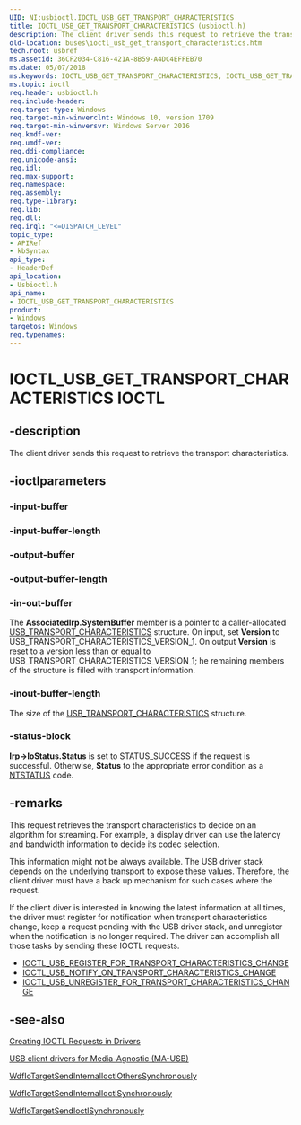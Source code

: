 ```yaml
---
UID: NI:usbioctl.IOCTL_USB_GET_TRANSPORT_CHARACTERISTICS
title: IOCTL_USB_GET_TRANSPORT_CHARACTERISTICS (usbioctl.h)
description: The client driver sends this request to retrieve the transport characteristics.
old-location: buses\ioctl_usb_get_transport_characteristics.htm
tech.root: usbref
ms.assetid: 36CF2034-C816-421A-8B59-A4DC4EFFEB70
ms.date: 05/07/2018
ms.keywords: IOCTL_USB_GET_TRANSPORT_CHARACTERISTICS, IOCTL_USB_GET_TRANSPORT_CHARACTERISTICS control, IOCTL_USB_GET_TRANSPORT_CHARACTERISTICS control code [Buses], buses.ioctl_usb_get_transport_characteristics, usbioctl/IOCTL_USB_GET_TRANSPORT_CHARACTERISTICS
ms.topic: ioctl
req.header: usbioctl.h
req.include-header: 
req.target-type: Windows
req.target-min-winverclnt: Windows 10, version 1709
req.target-min-winversvr: Windows Server 2016
req.kmdf-ver: 
req.umdf-ver: 
req.ddi-compliance: 
req.unicode-ansi: 
req.idl: 
req.max-support: 
req.namespace: 
req.assembly: 
req.type-library: 
req.lib: 
req.dll: 
req.irql: "<=DISPATCH_LEVEL"
topic_type:
- APIRef
- kbSyntax
api_type:
- HeaderDef
api_location:
- Usbioctl.h
api_name:
- IOCTL_USB_GET_TRANSPORT_CHARACTERISTICS
product:
- Windows
targetos: Windows
req.typenames: 
---
```


# IOCTL_USB_GET_TRANSPORT_CHARACTERISTICS IOCTL


## -description


The client driver sends this request to retrieve the transport characteristics.


## -ioctlparameters




### -input-buffer








### -input-buffer-length








### -output-buffer








### -output-buffer-length








### -in-out-buffer

The <b>AssociatedIrp.SystemBuffer</b> member is a pointer to a caller-allocated <a href="https://msdn.microsoft.com/56394A88-7231-4693-8DD1-C5C7586E490C">USB_TRANSPORT_CHARACTERISTICS</a> structure.  On input, set <b>Version</b> to USB_TRANSPORT_CHARACTERISTICS_VERSION_1. On output <b>Version</b> is reset to a version less than or equal to USB_TRANSPORT_CHARACTERISTICS_VERSION_1;  he remaining members of the structure is filled with transport information.


### -inout-buffer-length

The size of the <a href="https://msdn.microsoft.com/56394A88-7231-4693-8DD1-C5C7586E490C">USB_TRANSPORT_CHARACTERISTICS</a> structure.


### -status-block

<b>Irp-&gt;IoStatus.Status</b> is set to STATUS_SUCCESS if the request is successful. Otherwise, <b>Status</b> to the appropriate error condition as a <a href="https://msdn.microsoft.com/7792201b-63bb-4db5-803d-2af02893d505">NTSTATUS</a> code. 


## -remarks



This request retrieves the transport characteristics to decide on an algorithm for streaming. For example, a display driver can use  the latency and bandwidth information to decide its codec selection. 



This information might not be always available. The USB driver stack depends on the underlying transport to expose these values. Therefore, the client driver must have a back up mechanism for such cases where the request. 

If the client diver is interested in knowing the latest information at all times, the driver must register for notification when transport characteristics change, keep a request pending with the USB driver stack, and unregister when the notification is no longer required. The driver can accomplish all those tasks by sending these IOCTL requests. 

<ul>
<li>
<a href="https://msdn.microsoft.com/4192501F-5A30-463C-924D-CD4F2C8C3764">IOCTL_USB_REGISTER_FOR_TRANSPORT_CHARACTERISTICS_CHANGE</a>
</li>
<li>
<a href="https://msdn.microsoft.com/1B71794C-EBAD-4F6C-A71C-C0D419D486BE">IOCTL_USB_NOTIFY_ON_TRANSPORT_CHARACTERISTICS_CHANGE</a>
</li>
<li>
<a href="https://msdn.microsoft.com/A6D17761-4E5F-42FC-AB40-C2BCE7769243">IOCTL_USB_UNREGISTER_FOR_TRANSPORT_CHARACTERISTICS_CHANGE</a>
</li>
</ul>



## -see-also




<a href="https://msdn.microsoft.com/library/windows/hardware/ff542894">Creating IOCTL Requests in Drivers</a>



<a href="https://docs.microsoft.com/windows-hardware/drivers/usbcon/usb-client-drivers-for-ma-usb">USB client drivers for Media-Agnostic (MA-USB)</a>



<a href="https://msdn.microsoft.com/library/windows/hardware/ff548651">WdfIoTargetSendInternalIoctlOthersSynchronously</a>



<a href="https://msdn.microsoft.com/library/windows/hardware/ff548656">WdfIoTargetSendInternalIoctlSynchronously</a>



<a href="https://msdn.microsoft.com/library/windows/hardware/ff548660">WdfIoTargetSendIoctlSynchronously</a>
 

 

